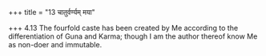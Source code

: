+++
title = "13 चातुर्वर्ण्यम् मया"

+++
4.13 The fourfold caste has been created by Me according to the
differentiation of Guna and Karma; though I am the author thereof know
Me as non-doer and immutable.
